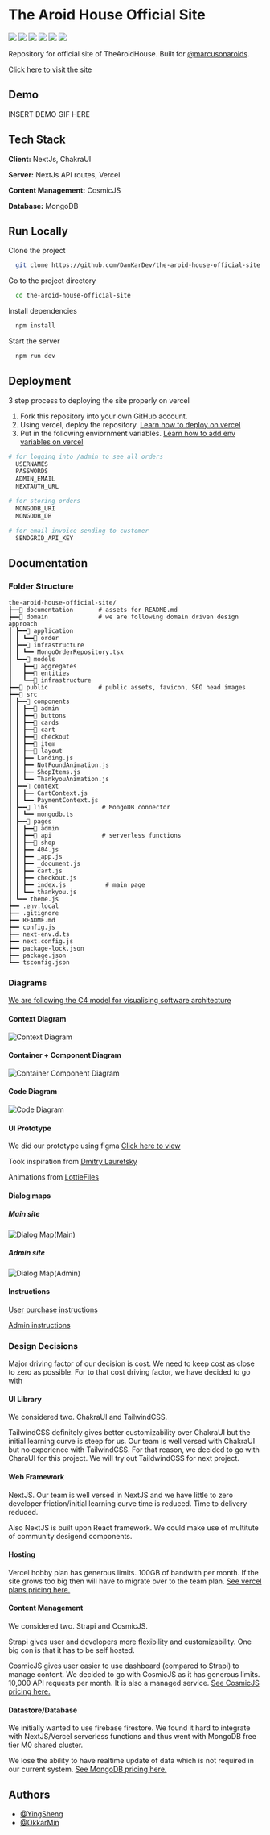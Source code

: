 # The Aroid House Official Site

<p>
  <img src='https://img.shields.io/badge/JavaScript-F7DF1E?style=for-the-badge&logo=javascript&logoColor=black'>

  <img src='https://img.shields.io/badge/TypeScript-007ACC?style=for-the-badge&logo=typescript&logoColor=white'>

  <img src='https://img.shields.io/badge/Chakra--UI-319795?style=for-the-badge&logo=chakra-ui&logoColor=white'>

  <img src='https://img.shields.io/badge/next.js-000000?style=for-the-badge&logo=next-dot-js&logoColor=white'>

  <img src='https://img.shields.io/badge/MongoDB-4EA94B?style=for-the-badge&logo=mongodb&logoColor=white'>

  <img src='https://img.shields.io/badge/CosmicJS-29ABE1?style=for-the-badge'>
</p>

Repository for official site of TheAroidHouse. Built for [@marcusonaroids](https://www.instagram.com/marcusonaroids/).

[Click here to visit the site](https://the-aroid-house-official-site.vercel.app)

## Demo

INSERT DEMO GIF HERE

## Tech Stack

**Client:** NextJs, ChakraUI

**Server:** NextJs API routes, Vercel

**Content Management:** CosmicJS

**Database:** MongoDB

## Run Locally

Clone the project

```bash
  git clone https://github.com/DanKarDev/the-aroid-house-official-site
```

Go to the project directory

```bash
  cd the-aroid-house-official-site
```

Install dependencies

```bash
  npm install
```

Start the server

```bash
  npm run dev
```

## Deployment

3 step process to deploying the site properly on vercel

1. Fork this repository into your own GitHub account.
2. Using vercel, deploy the repository. [Learn how to deploy on vercel](https://vercel.com/docs/introduction)
3. Put in the following enviornment variables. [Learn how to add env variables on vercel](https://vercel.com/docs/environment-variables)

```bash
# for logging into /admin to see all orders
  USERNAMES
  PASSWORDS
  ADMIN_EMAIL
  NEXTAUTH_URL

# for storing orders
  MONGODB_URI
  MONGODB_DB

# for email invoice sending to customer
  SENDGRID_API_KEY
```

## Documentation

### Folder Structure
```
the-aroid-house-official-site/
┣━━📁 documentation       # assets for README.md
┣━━📁 domain              # we are following domain driven design approach
┃ ┣━━📁 application
┃ ┃ ┗━━📁 order
┃ ┣━━📁 infrastructure
┃ ┃ ┗━━ MongoOrderRepository.tsx
┃ ┗━━📁 models
┃   ┣━━📁 aggregates
┃   ┣━━📁 entities
┃   ┗━━📁 infrastructure
┣━━📁 public              # public assets, favicon, SEO head images
┣━━📁 src
┃ ┣━━📁 components
┃ ┃ ┣━━📁 admin
┃ ┃ ┣━━📁 buttons
┃ ┃ ┣━━📁 cards
┃ ┃ ┣━━📁 cart
┃ ┃ ┣━━📁 checkout
┃ ┃ ┣━━📁 item
┃ ┃ ┣━━📁 layout
┃ ┃ ┣━━ Landing.js
┃ ┃ ┣━━ NotFoundAnimation.js
┃ ┃ ┣━━ ShopItems.js
┃ ┃ ┗━━ ThankyouAnimation.js
┃ ┣━━📁 context
┃ ┃ ┣━━ CartContext.js
┃ ┃ ┗━━ PaymentContext.js
┃ ┣━━📁 libs               # MongoDB connector
┃ ┃ ┗━━ mongodb.ts
┃ ┣━━📁 pages
┃ ┃ ┣━━📁 admin
┃ ┃ ┣━━📁 api              # serverless functions
┃ ┃ ┣━━📁 shop
┃ ┃ ┣━━ 404.js
┃ ┃ ┣━━ _app.js
┃ ┃ ┣━━ _document.js
┃ ┃ ┣━━ cart.js
┃ ┃ ┣━━ checkout.js
┃ ┃ ┣━━ index.js           # main page
┃ ┃ ┗━━ thankyou.js
┃ ┗━━ theme.js
┣━━ .env.local
┣━━ .gitignore
┣━━ README.md
┣━━ config.js
┣━━ next-env.d.ts
┣━━ next.config.js
┣━━ package-lock.json
┣━━ package.json
┗━━ tsconfig.json
```

### Diagrams

[We are following the C4 model for visualising software architecture](https://c4model.com/)

#### Context Diagram

![Context Diagram](documentation/assets/ContextDiagram.jpg)

#### Container + Component Diagram

![Container Component Diagram](documentation/assets/ContianerComponentDiagram.jpg)

#### Code Diagram

![Code Diagram](documentation/assets/CodeDiagram.jpg)

#### UI Prototype

We did our prototype using figma
[Click here to view](https://www.figma.com/file/R7p55i68xrq2K7SGj1yG3C/TheAroidHouse)

Took inspiration from [Dmitry Lauretsky](https://dribbble.com/shots/15415849-Vera-Plant-Growing-App-Redesign/attachments/7182810?mode=media)

Animations from [LottieFiles](https://lottiefiles.com/)

#### Dialog maps

##### Main site

![Dialog Map(Main)](documentation/assets/DM_main.jpg)

##### Admin site

![Dialog Map(Admin)](documentation/assets/DM_admin.jpg)

#### Instructions

[User purchase instructions](https://www.figma.com/file/oI7ZEa1MMACvtPT0WHeP53/TheAroidHouse-purchase-instructions)

[Admin instructions](https://www.figma.com/file/qryInjAH5rp1DlfRiY7JF3/TheAroidHouse-admin-instructions)

### Design Decisions

Major driving factor of our decision is cost. We need to keep cost as close to zero as possible. For to that cost driving factor, we have decided to go with

#### UI Library

We considered two. ChakraUI and TailwindCSS.

TailwindCSS definitely gives better customizability over ChakraUI but the initial learning curve is steep for us. Our team is well versed with ChakraUI but no experience with TailwindCSS. For that reason, we decided to go with CharaUI for this project. We will try out TaildwindCSS for next project.

#### Web Framework

NextJS. Our team is well versed in NextJS and we have little to zero developer friction/initial learning curve time is reduced. Time to delivery reduced.

Also NextJS is built upon React framework. We could make use of multitute of community desigend components.

#### Hosting

Vercel hobby plan has generous limits. 100GB of bandwith per month. If the site grows too big then will have to migrate over to the team plan. [See vercel plans pricing here.](https://vercel.com/pricing)

#### Content Management

We considered two. Strapi and CosmicJS.

Strapi gives user and developers more flexibility and customizability. One big con is that it has to be self hosted.

CosmicJS gives user easier to use dashboard (compared to Strapi) to manage content. We decided to go with CosmicJS as it has generous limits. 10,000 API requests per month. It is also a managed service. [See CosmicJS pricing here.](https://www.cosmicjs.com/pricing)

#### Datastore/Database

We initially wanted to use firebase firestore. We found it hard to integrate with NextJS/Vercel serverless functions and thus went with MongoDB free tier M0 shared cluster.

We lose the ability to have realtime update of data which is not required in our current system. [See MongoDB pricing here.](https://www.mongodb.com/pricing)

## Authors
- [@YingSheng](https://yeowys.com)
- [@OkkarMin](https://okkarm.in)
